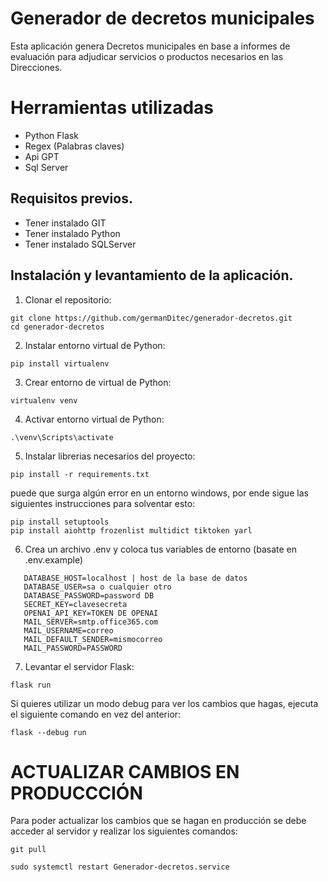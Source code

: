 # Generador de decretos municipales

Esta aplicación genera Decretos municipales en base a informes de evaluación para adjudicar servicios o productos necesarios en las Direcciones.

# Herramientas utilizadas
- Python Flask
- Regex (Palabras claves)
- Api GPT
- Sql Server

## Requisitos previos.
- Tener instalado GIT
- Tener instalado Python
- Tener instalado SQLServer



## Instalación y levantamiento de la aplicación.

1. Clonar el repositorio:
   
```
git clone https://github.com/germanDitec/generador-decretos.git
cd generador-decretos
```

2. Instalar entorno virtual de Python:

```
pip install virtualenv
```

3. Crear entorno de virtual de Python:

```
virtualenv venv
```

4. Activar entorno virtual de Python:

```
.\venv\Scripts\activate
```

5. Instalar librerias necesarios del proyecto:

```
pip install -r requirements.txt
```
puede que surga algún error en un entorno windows, por ende sigue las siguientes instrucciones para solventar esto:
```
pip install setuptools
pip install aiohttp frozenlist multidict tiktoken yarl
```

6. Crea un archivo .env y coloca tus variables de entorno (basate en .env.example)

```
   DATABASE_HOST=localhost | host de la base de datos
   DATABASE_USER=sa o cualquier otro
   DATABASE_PASSWORD=password DB
   SECRET_KEY=clavesecreta
   OPENAI_API_KEY=TOKEN DE OPENAI
   MAIL_SERVER=smtp.office365.com
   MAIL_USERNAME=correo
   MAIL_DEFAULT_SENDER=mismocorreo
   MAIL_PASSWORD=PASSWORD

```

7. Levantar el servidor Flask:

```
flask run
```
Si quieres utilizar un modo debug para ver los cambios que hagas, ejecuta el siguiente comando en vez del anterior:
```
flask --debug run
```

# ACTUALIZAR CAMBIOS EN PRODUCCCIÓN

Para poder actualizar los cambios que se hagan en producción se debe acceder al servidor y realizar los siguientes comandos:
``` Obtener los cambios nuevos del repositorio
git pull
```
```Actualizar el servicio de la aplicación
sudo systemctl restart Generador-decretos.service
```


